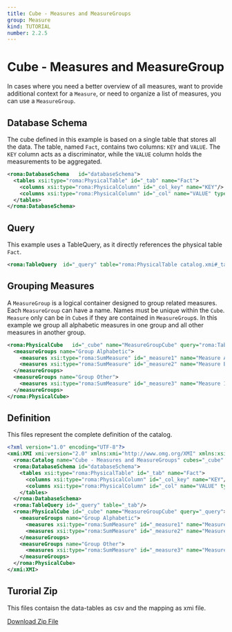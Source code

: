 ```yaml
---
title: Cube - Measures and MeasureGroups
group: Measure
kind: TUTORIAL
number: 2.2.5
---
```

# Cube - Measures and MeasureGroup

In cases where you need a better overview of all measures, want to provide additional context for a `Measure`, or need to organize a list of measures, you can use a `MeasureGroup`.


## Database Schema

The cube defined in this example is based on a single table that stores all the data. The table, named `Fact`, contains two columns: `KEY` and `VALUE`. The `KEY` column acts as a discriminator, while the `VALUE` column holds the measurements to be aggregated.


```xml
<roma:DatabaseSchema   id="databaseSchema">
  <tables xsi:type="roma:PhysicalTable" id="_tab" name="Fact">
    <columns xsi:type="roma:PhysicalColumn" id="_col_key" name="KEY"/>
    <columns xsi:type="roma:PhysicalColumn" id="_col" name="VALUE" type="Integer"/>
  </tables>
</roma:DatabaseSchema>

```

## Query

This example uses a TableQuery, as it directly references the physical table `Fact`.


```xml
<roma:TableQuery  id="_query" table="roma:PhysicalTable catalog.xmi#_tab"/>

```

## Grouping Measures

A `MeasureGroup` is a logical container designed to group related measures. Each `MeasureGroup` can have a  name. Names must be unique within the `Cube`. `Measure` only can be in `Cube`s if they are contained in `MeasureGroup`s. In this example we group all alphabetic measures in one group and all other measures in another group.


```xml
<roma:PhysicalCube   id="_cube" name="MeasureGroupCube" query="roma:TableQuery catalog.xmi#_query">
  <measureGroups name="Group Alphabetic">
    <measures xsi:type="roma:SumMeasure" id="_measure1" name="Measure A" column="roma:PhysicalColumn catalog.xmi#_col"/>
    <measures xsi:type="roma:SumMeasure" id="_measure2" name="Measure B" column="roma:PhysicalColumn catalog.xmi#_col"/>
  </measureGroups>
  <measureGroups name="Group Other">
    <measures xsi:type="roma:SumMeasure" id="_measure3" name="Measure 1" column="roma:PhysicalColumn catalog.xmi#_col"/>
  </measureGroups>
</roma:PhysicalCube>

```


## Definition

This files represent the complete definition of the catalog.

```xml
<?xml version="1.0" encoding="UTF-8"?>
<xmi:XMI xmi:version="2.0" xmlns:xmi="http://www.omg.org/XMI" xmlns:xsi="http://www.w3.org/2001/XMLSchema-instance" xmlns:roma="https://www.daanse.org/spec/org.eclipse.daanse.rolap.mapping">
  <roma:Catalog name="Cube - Measures and MeasureGroups" cubes="_cube" dbschemas="databaseSchema"/>
  <roma:DatabaseSchema id="databaseSchema">
    <tables xsi:type="roma:PhysicalTable" id="_tab" name="Fact">
      <columns xsi:type="roma:PhysicalColumn" id="_col_key" name="KEY"/>
      <columns xsi:type="roma:PhysicalColumn" id="_col" name="VALUE" type="Integer"/>
    </tables>
  </roma:DatabaseSchema>
  <roma:TableQuery id="_query" table="_tab"/>
  <roma:PhysicalCube id="_cube" name="MeasureGroupCube" query="_query">
    <measureGroups name="Group Alphabetic">
      <measures xsi:type="roma:SumMeasure" id="_measure1" name="Measure A" column="_col"/>
      <measures xsi:type="roma:SumMeasure" id="_measure2" name="Measure B" column="_col"/>
    </measureGroups>
    <measureGroups name="Group Other">
      <measures xsi:type="roma:SumMeasure" id="_measure3" name="Measure 1" column="_col"/>
    </measureGroups>
  </roma:PhysicalCube>
</xmi:XMI>

```



## Turorial Zip
This files contaisn the data-tables as csv and the mapping as xmi file.

<a href="./zip/tutorial.cube.measure.group.zip" download>Download Zip File</a>
